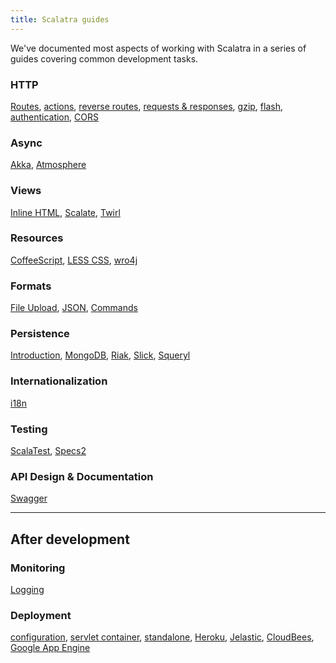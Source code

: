 ```yaml
---
title: Scalatra guides
---
```


We've documented most aspects of working with Scalatra in a series of guides covering common development tasks.

### HTTP

[Routes](http/routes.html), [actions](http/actions.html), [reverse routes](http/reverse-routes.html), [requests & responses](http/requests-and-responses.html), [gzip](http/gzip.html), [flash](http/flash.html), [authentication](http/authentication.html), [CORS](web-services/cors.html)

### Async
[Akka](async/akka.html), [Atmosphere](async/atmosphere.html)

### Views
[Inline HTML](views/inline-html.html), [Scalate](views/scalate.html),
[Twirl](views/twirl.html)

### Resources
[CoffeeScript](resources/coffeescript.html), [LESS CSS](resources/less-css.html),
[wro4j](resources/wro4j.html)

### Formats
[File Upload](formats/upload.html), [JSON](formats/json.html), [Commands](formats/commands.html)

### Persistence
[Introduction](persistence/introduction.html), [MongoDB](persistence/mongodb.html), [Riak](persistence/riak.html), [Slick](persistence/slick.html), [Squeryl](persistence/squeryl.html)

### Internationalization
[i18n](internationalization.html)

### Testing
[ScalaTest](testing/scalatest.html), [Specs2](testing/specs2.html)

### API Design & Documentation
[Swagger](swagger.html)

<hr />

## After development

### Monitoring
[Logging](monitoring/logging.html)

### Deployment
[configuration](deployment/configuration.html),
[servlet container](deployment/servlet-container.html),
[standalone](deployment/standalone.html),
[Heroku](deployment/heroku.html), [Jelastic](deployment/jelastic.html),
[CloudBees](deployment/cloudbees.html),
[Google App Engine](deployment/google-app-engine.html)
